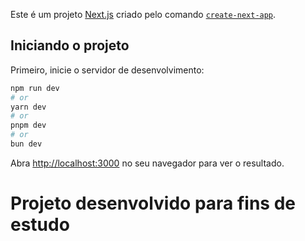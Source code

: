 Este é um projeto [Next.js](https://nextjs.org) criado pelo comando [`create-next-app`](https://nextjs.org/docs/app/api-reference/cli/create-next-app).

## Iniciando o projeto

Primeiro, inicie o servidor de desenvolvimento:

```bash
npm run dev
# or
yarn dev
# or
pnpm dev
# or
bun dev
```

Abra [http://localhost:3000](http://localhost:3000) no seu navegador para ver o resultado.

# Projeto desenvolvido para fins de estudo